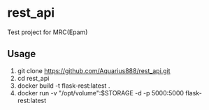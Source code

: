 # rest_api
Test project for MRC(Epam)

## Usage

1. git clone https://github.com/Aquarius888/rest_api.git
2. cd rest_api
3. docker build -t flask-rest:latest .
4. docker run -v "/opt/volume":$STORAGE -d -p 5000:5000 flask-rest:latest
